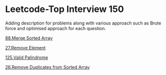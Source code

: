 # Leetcode-Top Interview 150
Adding description for problems along with various approach such as Brute force and optimised approach for each question.

[88.Merge Sorted Array](https://leetcode.com/problems/merge-sorted-array/description/?envType=study-plan-v2&envId=top-interview-150)

[27.Remove Element](https://leetcode.com/problems/remove-element/description/?envType=study-plan-v2&envId=top-interview-150)

[125.Valid Palindrome](https://leetcode.com/problems/valid-palindrome/description/?envType=study-plan-v2&envId=top-interview-150)

[26.Remove Duplicates from Sorted Array](https://leetcode.com/problems/remove-duplicates-from-sorted-array/description/?envType=study-plan-v2&envId=top-interview-150)
